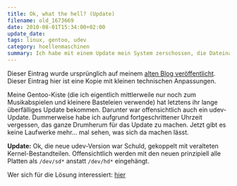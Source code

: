 ```yaml
---
title: Ok, what the hell? (Update)
filename: old_1673669
date: 2010-08-01T15:34:00+02:00
update_date:
tags: linux, gentoo, udev
category: hoellenmaschinen
summary: Ich habe mit einem Update mein System zerschossen, die Dateinamen der Laufwerke haben sich geändert.
---
```

Dieser Eintrag wurde ursprünglich auf meinem [alten Blog veröffentlicht](https://stu.blogger.de/stories/1673669/). Dieser Eintrag hier ist eine Kopie mit kleinen technischen Anpassungen.

Meine Gentoo-Kiste (die ich eigentlich mittlerweile nur noch zum Musikabspielen und kleinere Basteleien verwende) hat letztens ihr lange überfälliges Update bekommen. Darunter war offensichtlich auch ein udev-Update. Dummerweise habe ich aufgrund fortgeschrittener Uhrzeit vergessen, das ganze Drumherum für das Update zu machen. Jetzt gibt es keine Laufwerke mehr… mal sehen, was sich da machen lässt.

**Update:** Ok, die neue udev-Version war Schuld, gekoppelt mit veralteten Kernel-Bestandteilen. Offensichtlich werden mit den neuen prinzipiell alle Platten als `/dev/sd*` anstatt `/dev/hd*` eingehängt.

Wer sich für die Lösung interessiert: [hier](http://forums.gentoo.org/viewtopic-t-837104.html?sid=9790c1c04729cffe3289301cc57de323)
